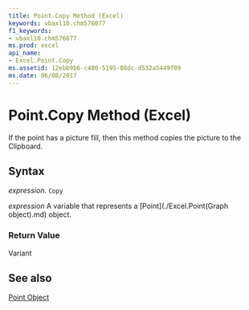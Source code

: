 ```yaml
---
title: Point.Copy Method (Excel)
keywords: vbaxl10.chm576077
f1_keywords:
- vbaxl10.chm576077
ms.prod: excel
api_name:
- Excel.Point.Copy
ms.assetid: 12ebb9b6-c480-5195-08dc-d532a5449f09
ms.date: 06/08/2017
---
```



# Point.Copy Method (Excel)

If the point has a picture fill, then this method copies the picture to the Clipboard.


## Syntax

 _expression_. `Copy`

 _expression_ A variable that represents a [Point](./Excel.Point(Graph object).md) object.


### Return Value

Variant


## See also


[Point Object](Excel.Point(object).md)

